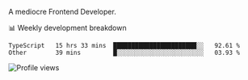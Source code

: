 A mediocre Frontend Developer.

📊 Weekly development breakdown
<!--START_SECTION:waka-->

```text
TypeScript   15 hrs 33 mins  ███████████████████████░░   92.61 %
Other        39 mins         █░░░░░░░░░░░░░░░░░░░░░░░░   03.93 %
```

<!--END_SECTION:waka-->

<img src="https://gpvc.arturio.dev/iqbalfasri" alt="Profile views"/>
